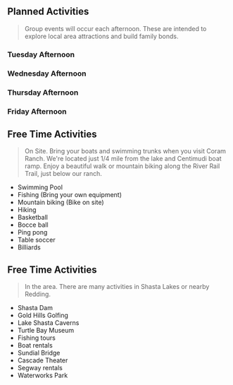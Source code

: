 ## Planned Activities
> Group events will occur each afternoon.  These are intended to explore local area attractions and build family bonds.

### Tuesday Afternoon

### Wednesday Afternoon

### Thursday Afternoon

### Friday Afternoon


## Free Time Activities
> On Site. Bring your boats and swimming trunks when you visit Coram Ranch. We're located just 1/4 mile from the lake and Centimudi boat ramp.  Enjoy a beautiful walk or mountain biking along the River Rail Trail, just below our ranch.

- Swimming Pool
- Fishing (Bring your own equipment)
- Mountain biking (Bike on site)
- Hiking
- Basketball
- Bocce ball 
- Ping pong
- Table soccer
- Billiards

## Free Time Activities
> In the area.  There are many activities in Shasta Lakes or nearby Redding.

- Shasta Dam
- Gold Hills Golfing
- Lake Shasta Caverns
- Turtle Bay Museum
- Fishing tours
- Boat rentals
- Sundial Bridge
- Cascade Theater
- Segway rentals
- Waterworks Park